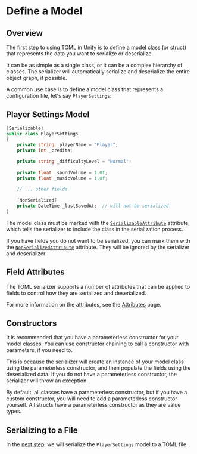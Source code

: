 # Define a Model

## Overview

The first step to using TOML in Unity is to define a model class (or struct) that represents the data you want to serialize or deserialize.

It can be as simple as a single class, or it can be a complex hierarchy of classes.
The serializer will automatically serialize and deserialize the entire object graph, if possible.

A common use case is to define a model class that represents a configuration file, let's say `PlayerSettings`:

## Player Settings Model

```csharp
[Serializable]
public class PlayerSettings
{
    private string _playerName = "Player";
    private int _credits;
    
    private string _difficultyLevel = "Normal";
    
    private float _soundVolume = 1.0f;
    private float _musicVolume = 1.0f;
    
    // ... other fields
    
    [NonSerialized]
    private DateTime _lastSavedAt;  // will not be serialized
}
```

The model class must be marked with the [`SerializableAttribute`](https://docs.microsoft.com/en-us/dotnet/api/system.serializableattribute) attribute, which tells the serializer to include the class in the serialization process.

If you have fields you do not want to be serialized, you can mark them with the [`NonSerializedAttribute`](https://docs.microsoft.com/en-us/dotnet/api/system.nonserializedattribute) attribute.
They will be ignored by the serializer and deserializer.

## Field Attributes

The TOML serializer supports a number of attributes that can be applied to fields to control how they are serialized and deserialized.

For more information on the attributes, see the [Attributes](../attributes/attributes.md) page.

## Constructors

It is recommended that you have a parameterless constructor for your model classes.
You can use constructor chaining to call a constructor with parameters, if you need to.

This is because the serializer will create an instance of your model class using the parameterless constructor, and then populate the fields using the deserialized data.
If you do not have a parameterless constructor, the serializer will throw an exception.

By default, all classes have a parameterless constructor, but if you have a custom constructor, you will need to add a parameterless constructor yourself.
All structs have a parameterless constructor as they are value types.

## Serializing to a File

In the [next step](./serialize-to-file.md), we will serialize the `PlayerSettings` model to a TOML file.
